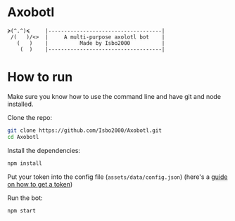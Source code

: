 # Axobotl

```
≽(^.^)≼     |------------------------------------|
 /(   )/<>  |     A multi-purpose axolotl bot    |
   (   )    |          Made by Isbo2000          |
    (  )    |------------------------------------|
```

# How to run
Make sure you know how to use the command line and have git and node installed.

Clone the repo:
```sh
git clone https://github.com/Isbo2000/Axobotl.git
cd Axobotl
```
Install the dependencies:
```sh
npm install
```
Put your token into the config file (`assets/data/config.json`) (here's a [guide on how to get a token](https://github.com/reactiflux/discord-irc/wiki/Creating-a-discord-bot-&-getting-a-token))

Run the bot:
```sh
npm start
```